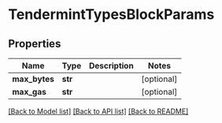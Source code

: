 # TendermintTypesBlockParams

## Properties
Name | Type | Description | Notes
------------ | ------------- | ------------- | -------------
**max_bytes** | **str** |  | [optional] 
**max_gas** | **str** |  | [optional] 

[[Back to Model list]](../README.md#documentation-for-models) [[Back to API list]](../README.md#documentation-for-api-endpoints) [[Back to README]](../README.md)

